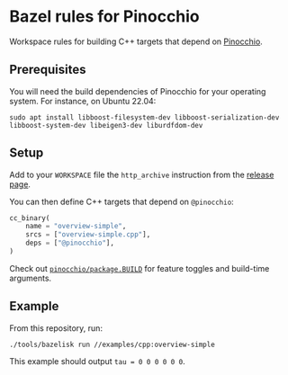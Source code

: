 # Bazel rules for Pinocchio

Workspace rules for building C++ targets that depend on [Pinocchio](https://github.com/stack-of-tasks/pinocchio).

## Prerequisites

You will need the build dependencies of Pinocchio for your operating system. For instance, on Ubuntu 22.04:

```console
sudo apt install libboost-filesystem-dev libboost-serialization-dev libboost-system-dev libeigen3-dev liburdfdom-dev
```

## Setup

Add to your `WORKSPACE` file the `http_archive` instruction from the [release page](https://github.com/stephane-caron/bazel_pinocchio/releases/tag/v3.6.0).

You can then define C++ targets that depend on ``@pinocchio``:

```python
cc_binary(
    name = "overview-simple",
    srcs = ["overview-simple.cpp"],
    deps = ["@pinocchio"],
)
```

Check out [`pinocchio/package.BUILD`](tools/workspace/pinocchio/package.BUILD) for feature toggles and build-time arguments.

## Example

From this repository, run:

```console
./tools/bazelisk run //examples/cpp:overview-simple
```

This example should output ``tau = 0 0 0 0 0 0``.
